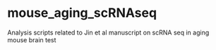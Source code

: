 # mouse_aging_scRNAseq
Analysis scripts related to Jin et al manuscript on scRNA seq in aging mouse brain test
